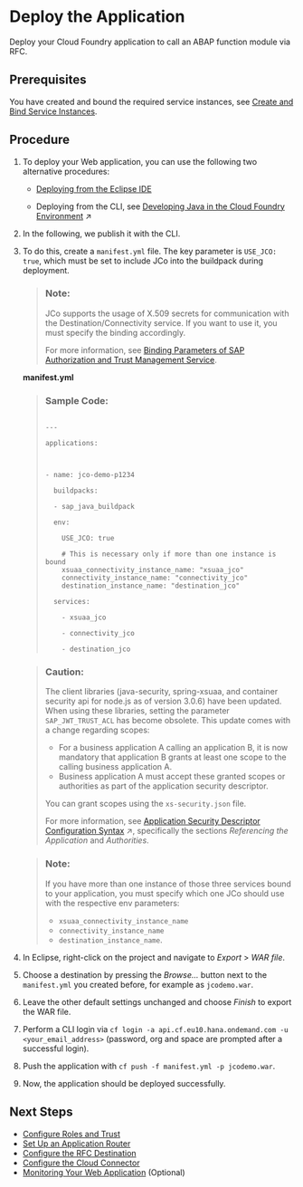<!-- loio9d19a9d77ea6439180e8fe0e4c0d8646 -->

# Deploy the Application

Deploy your Cloud Foundry application to call an ABAP function module via RFC.



<a name="loio9d19a9d77ea6439180e8fe0e4c0d8646__section_ist_n2r_dgb"/>

## Prerequisites

You have created and bound the required service instances, see [Create and Bind Service Instances](create-and-bind-service-instances-6dd5e26.md).



<a name="loio9d19a9d77ea6439180e8fe0e4c0d8646__section_d45_1fr_dgb"/>

## Procedure

1.  To deploy your Web application, you can use the following two alternative procedures:
    -   [Deploying from the Eclipse IDE](https://www.eclipse.org/cft/documentation/projectPageLink/CFTProjectPagedocumentation.html)

    -   Deploying from the CLI, see [Developing Java in the Cloud Foundry Environment](https://help.sap.com/viewer/65de2977205c403bbc107264b8eccf4b/Cloud/en-US/a3f90069d6cd41da82f34a6123d82ce6.html "Find selected information for Java development on SAP BTP, Cloud Foundry and references to more detailed sources.") :arrow_upper_right:


2.  In the following, we publish it with the CLI.
3.  To do this, create a `manifest.yml` file. The key parameter is `USE_JCO: true`, which must be set to include JCo into the buildpack during deployment.

    > ### Note:  
    > JCo supports the usage of X.509 secrets for communication with the Destination/Connectivity service. If you want to use it, you must specify the binding accordingly.
    > 
    > For more information, see [Binding Parameters of SAP Authorization and Trust Management Service](https://help.sap.com/docs/BTP/65de2977205c403bbc107264b8eccf4b/3240307e513e4bceaa75e4134d337fab.html).

    **manifest.yml**

    > ### Sample Code:  
    > ```
    > 
    > ---
    > 
    > applications:
    > 
    >  
    > 
    > - name: jco-demo-p1234
    > 
    >   buildpacks:
    > 
    >   - sap_java_buildpack
    > 
    >   env:
    > 
    >     USE_JCO: true
    > 
    >     # This is necessary only if more than one instance is bound
    >     xsuaa_connectivity_instance_name: "xsuaa_jco"
    >     connectivity_instance_name: "connectivity_jco"
    >     destination_instance_name: "destination_jco"
    > 
    >   services:
    > 
    >     - xsuaa_jco
    > 
    >     - connectivity_jco
    > 
    >     - destination_jco
    > 
    > ```

    > ### Caution:  
    > The client libraries \(java-security, spring-xsuaa, and container security api for node.js as of version 3.0.6\) have been updated. When using these libraries, setting the parameter `SAP_JWT_TRUST_ACL` has become obsolete. This update comes with a change regarding scopes:
    > 
    > -   For a business application A calling an application B, it is now mandatory that application B grants at least one scope to the calling business application A.
    > -   Business application A must accept these granted scopes or authorities as part of the application security descriptor.
    > 
    > You can grant scopes using the `xs-security.json` file.
    > 
    > For more information, see [Application Security Descriptor Configuration Syntax](https://help.sap.com/viewer/65de2977205c403bbc107264b8eccf4b/Cloud/en-US/517895a9612241259d6941dbf9ad81cb.html "The syntax required to set the properties and values defined in the xs-security.json application security descriptor file.") :arrow_upper_right:, specifically the sections *Referencing the Application* and *Authorities*.

    > ### Note:  
    > If you have more than one instance of those three services bound to your application, you must specify which one JCo should use with the respective env parameters:
    > 
    > -   `xsuaa_connectivity_instance_name`
    > -   `connectivity_instance_name`
    > -   `destination_instance_name`.

4.  In Eclipse, right-click on the project and navigate to *Export* \> *WAR file*.
5.  Choose a destination by pressing the *Browse...* button next to the `manifest.yml` you created before, for example as `jcodemo.war`.
6.  Leave the other default settings unchanged and choose *Finish* to export the WAR file.
7.  Perform a CLI login via `cf login -a api.cf.eu10.hana.ondemand.com -u <your_email_address>` \(password, org and space are prompted after a successful login\).
8.  Push the application with `cf push -f manifest.yml -p jcodemo.war`.
9.  Now, the application should be deployed successfully.



<a name="loio9d19a9d77ea6439180e8fe0e4c0d8646__section_mk3_bfr_dgb"/>

## Next Steps

-   [Configure Roles and Trust](configure-roles-and-trust-e862ab7.md)
-   [Set Up an Application Router](set-up-an-application-router-b14eeb9.md)
-   [Configure the RFC Destination](configure-the-rfc-destination-296f457.md)
-   [Configure the Cloud Connector](configure-the-cloud-connector-783a96e.md)
-   [Monitoring Your Web Application](monitoring-your-web-application-e2ce724.md) \(Optional\)

